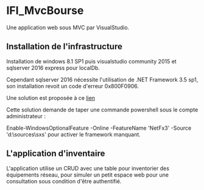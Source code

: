 # IFI_MvcBourse

Une application web sous MVC par VisualStudio.

## Installation de l'infrastructure

Installation de windows 8.1 SP1 puis visualstudio community 2015 et sqlserver 2016 express pour localDb.

Cependant sqlserver 2016 nécessite l'utilisation de .NET Framework 3.5 sp1, son installation revoit un code d'erreur 0x800F0906.

Une solution est proposée à ce [lien](http://stackoverflow.com/questions/25188234/windows-8-1-unable-to-install-net-framework-3-5-0800f0906)

Cette solution demande de taper une commande powershell sous le compte administrateur :

  Enable-WindowsOptionalFeature -Online -FeatureName 'NetFx3' -Source 'd:\sources\sxs'
pour activer le framework manquant.

## L'application d'inventaire

L'application utilise un CRUD avec une table pour inventorier des équipements réseau, pour simuler
un petit espace web pour une consultation sous condition d'être authentifié.
